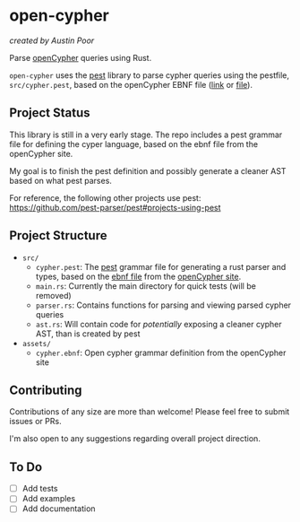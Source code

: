 # open-cypher

_created by Austin Poor_

Parse [openCypher](https://opencypher.org/) queries using Rust.

`open-cypher` uses the [pest](https://pest.rs/) library to parse cypher queries using the pestfile, `src/cypher.pest`, based on the openCypher EBNF file ([link](https://opencypher.org/resources/) or [file](assets/cypher.ebnf)).


## Project Status

This library is still in a very early stage. The repo includes a pest grammar file for defining the cyper language, based on the ebnf file from the openCypher site.

My goal is to finish the pest definition and possibly generate a cleaner AST based on what pest parses.

For reference, the following other projects use pest: https://github.com/pest-parser/pest#projects-using-pest


## Project Structure

- `src/`
  - `cypher.pest`: The [pest](https://pest.rs/) grammar file for generating a rust parser and types, based on the [ebnf file](./assets/cypher.ebnf) from the [openCypher site](https://opencypher.org/).
  - `main.rs`: Currently the main directory for quick tests (will be removed)
  - `parser.rs`: Contains functions for parsing and viewing parsed cypher queries
  - `ast.rs`: Will contain code for _potentially_ exposing a cleaner cypher AST, than is created by pest
- `assets/`
  - `cypher.ebnf`: Open cypher grammar definition from the openCypher site

## Contributing

Contributions of any size are more than welcome! Please feel free to submit issues or PRs.

I'm also open to any suggestions regarding overall project direction.


## To Do

- [ ] Add tests
- [ ] Add examples
- [ ] Add documentation
